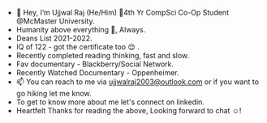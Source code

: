 - 👋 Hey, I’m Ujjwal Raj (He/Him) 🧿4th Yr CompSci Co-Op Student @McMaster University. 
- Humanity above everything 🧿, Always.
- Deans List 2021-2022.
- IQ of 122 - got the certificate too 😌 .
- Recently completed reading thinking, fast and slow.
- Fav documentary - Blackberry/Social Network.
- Recently Watched Documentary -  Oppenheimer. 
- 📫 You can reach to me via ujjwalraj2003@outlook.com or if you want to go hiking let me know.
- To get to know more about me let's connect on linkedin.
- Heartfelt Thanks for reading the above, Looking forward to chat ☺️!

<!---
UjjwalRaj18/UjjwalRaj18 is a ✨ special ✨ repository because its `README.md` (this file) appears on your GitHub profile.
You can click the Preview link to take a look at your changes.
--->
